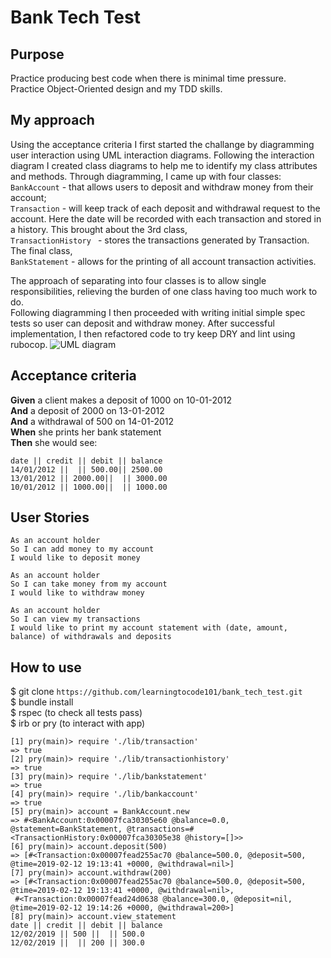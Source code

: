 # Bank Tech Test

## Purpose
Practice producing best code when there is minimal time pressure.      
Practice Object-Oriented design and my TDD skills. 

## My approach
Using the acceptance criteria I first started the challange by diagramming user interaction using UML interaction diagrams. Following the interaction diagram I created class diagrams to help me to identify my class attributes and methods. Through diagramming, I came up with four classes:  
```BankAccount``` - that allows users to deposit and withdraw money from their account;   
```Transaction``` - will keep track of each deposit and withdrawal request to the account. Here the date will be recorded with each transaction and stored in a history. This brought about the 3rd class,   
```TransactionHistory ``` - stores the transactions generated by Transaction. The final class,   
```BankStatement``` - allows for the printing of all account transaction activities.   

The approach of separating into four classes is to allow single responsibilities, relieving the burden of one class having too much work to do.  
Following diagramming I then proceeded with writing initial simple spec tests so user can deposit and withdraw money. After successful implementation, I then refactored code to try keep DRY and lint using rubocop.
![UML diagram](https://github.com/learningtocode101/bank_tech_test/blob/master/bank_test%20UML%20Interaction%20diagram.jpg)

## Acceptance criteria
**Given** a client makes a deposit of 1000 on 10-01-2012  
**And** a deposit of 2000 on 13-01-2012  
**And** a withdrawal of 500 on 14-01-2012  
**When** she prints her bank statement  
**Then** she would see:  
```
date || credit || debit || balance
14/01/2012 ||  || 500.00|| 2500.00
13/01/2012 || 2000.00||  || 3000.00
10/01/2012 || 1000.00||  || 1000.00
```
## User Stories
```
As an account holder
So I can add money to my account
I would like to deposit money

As an account holder
So I can take money from my account
I would like to withdraw money 

As an account holder
So I can view my transactions
I would like to print my account statement with (date, amount, balance) of withdrawals and deposits  
```

## How to use
$ git clone `https://github.com/learningtocode101/bank_tech_test.git`  
$ bundle install  
$ rspec (to check all tests pass)   
$ irb or pry (to interact with app)  

```
[1] pry(main)> require './lib/transaction'
=> true
[2] pry(main)> require './lib/transactionhistory'
=> true
[3] pry(main)> require './lib/bankstatement'
=> true
[4] pry(main)> require './lib/bankaccount'
=> true
[5] pry(main)> account = BankAccount.new
=> #<BankAccount:0x00007fca30305e60 @balance=0.0, @statement=BankStatement, @transactions=#<TransactionHistory:0x00007fca30305e38 @history=[]>>
[6] pry(main)> account.deposit(500)
=> [#<Transaction:0x00007fead255ac70 @balance=500.0, @deposit=500, @time=2019-02-12 19:13:41 +0000, @withdrawal=nil>]
[7] pry(main)> account.withdraw(200)
=> [#<Transaction:0x00007fead255ac70 @balance=500.0, @deposit=500, @time=2019-02-12 19:13:41 +0000, @withdrawal=nil>,
 #<Transaction:0x00007fead24d0638 @balance=300.0, @deposit=nil, @time=2019-02-12 19:14:26 +0000, @withdrawal=200>]
[8] pry(main)> account.view_statement
date || credit || debit || balance
12/02/2019 || 500 ||  || 500.0
12/02/2019 ||  || 200 || 300.0
```
 
